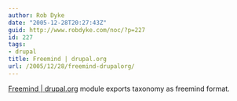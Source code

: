 ```yaml
---
author: Rob Dyke
date: "2005-12-28T20:27:43Z"
guid: http://www.robdyke.com/noc/?p=227
id: 227
tags:
- drupal
title: Freemind | drupal.org
url: /2005/12/28/freemind-drupalorg/
---
```

[Freemind | drupal.org](http://drupal.org/node/40920) module exports taxonomy as freemind format.